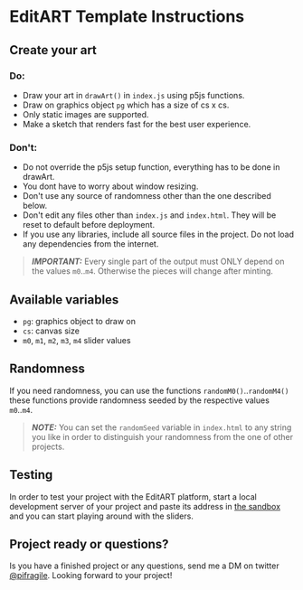 # EditART Template Instructions
## Create your art
### Do:
- Draw your art in `drawArt()` in `index.js` using p5js functions.
- Draw on graphics object `pg` which has a size of cs x cs.
- Only static images are supported.
- Make a sketch that renders fast for the best user experience.

### Don't:
- Do not override the p5js setup function, everything has to be done in drawArt.
- You dont have to worry about window resizing.
- Don't use any source of randomness other than the one described below.
- Don't edit any files other than `index.js` and `index.html`. They will be reset to default before deployment.
- If you use any libraries, include all source files in the project. Do not load any dependencies from the internet.


> **_IMPORTANT:_** Every single part of the output must ONLY depend on the values `m0`..`m4`. Otherwise the pieces will change after minting.

## Available variables
- `pg`: graphics object to draw on
- `cs`: canvas size
- `m0`, `m1`, `m2`, `m3`, `m4` slider values

## Randomness

If you need randomness, you can use the functions `randomM0()`..`randomM4()`
these functions provide randomness seeded by the respective values `m0`..`m4`.  
> **_NOTE:_** You can set the `randomSeed` variable in `index.html` to any string you like in order to distinguish your randomness from the one of other projects.

## Testing
In order to test your project with the EditART platform, start a local development server of your project and paste its address in [the sandbox](https://www.editart.xyz/sandbox) and you can start playing around with the sliders.


## Project ready or questions?
Is you have a finished project or any questions, send me a DM on twitter [@pifragile](https://twitter.com/pifragile). Looking forward to your project!
